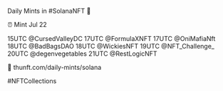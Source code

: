 Daily Mints in #SolanaNFT 🚀

⏰ Mint Jul 22

15UTC @CursedValleyDC
17UTC @FormulaXNFT
17UTC @OniMafiaNft
18UTC @BadBagsDAO
18UTC @WickiesNFT
19UTC @NFT_Challenge_
20UTC @degenvegetables
21UTC @RestLogicNFT

🔗 thunft.com/daily-mints/solana

#NFTCollections